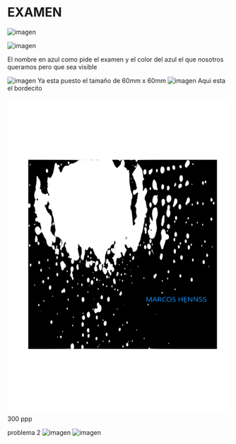# EXAMEN

![imagen](https://user-images.githubusercontent.com/78345826/115858448-41d79e00-a42f-11eb-8e4c-d439827ae4e4.png)

![imagen](https://user-images.githubusercontent.com/78345826/115858823-b8749b80-a42f-11eb-981e-01d70d9f6198.png)

El nombre en azul como pide el examen y el color del azul el que nosotros queramos pero que sea visible

![imagen](https://user-images.githubusercontent.com/78345826/115859814-f45c3080-a430-11eb-8673-405f7a29c8d3.png)
Ya esta puesto el tamaño de 60mm x 60mm
![imagen](https://user-images.githubusercontent.com/78345826/115861818-91b86400-a433-11eb-9a7f-c21e890ad47b.png)
Aqui esta el bordecito

![](https://github.com/marcoshens/soldadura-y-dise-/blob/main/dibujo%20ex.svg)
300 ppp

problema 2 
![imagen](https://user-images.githubusercontent.com/78345826/115864360-050fa500-a437-11eb-9256-13c416acd97a.png)
![imagen](https://user-images.githubusercontent.com/78345826/115864513-3a1bf780-a437-11eb-91f3-cd9385cab0cb.png)
